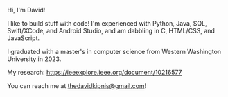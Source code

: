 Hi, I'm David!

I like to build stuff with code! I'm experienced with Python, Java, SQL, Swift/XCode, and Android Studio, and am dabbling in C, HTML/CSS, and JavaScript.

I graduated with a master's in computer science from Western Washington University in 2023.

My research: https://ieeexplore.ieee.org/document/10216577

You can reach me at thedavidkipnis@gmail.com!
